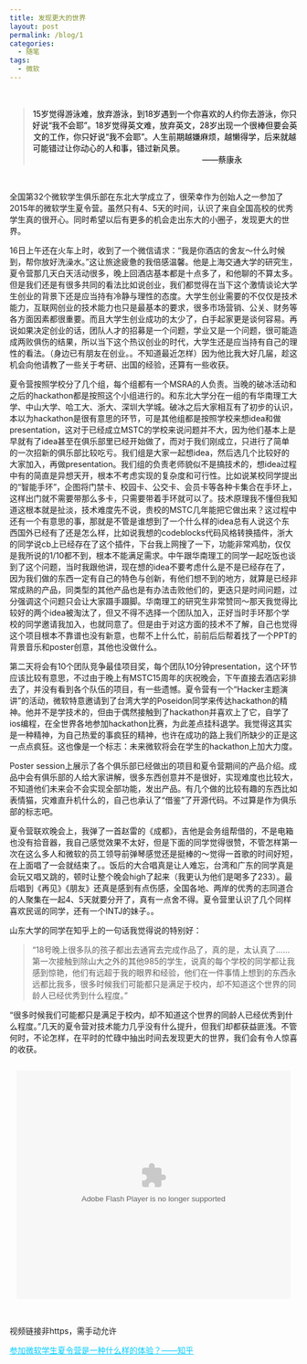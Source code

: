 ```yaml
---
title: 发现更大的世界
layout: post
permalink: /blog/1
categories:
  - 随笔
tags:
  - 微软
---
```

<center>
</center>

<center>
</center>

<center>
</center>

<center>
</center>

<center>
</center>

<center>
</center>&nbsp;

> <center>
>   <span style="color: #000000;">15岁觉得游泳难，放弃游泳，到18岁遇到一个你喜欢的人约你去游泳，你只好说“我不会耶”。18岁觉得英文难，放弃英文，28岁出现一个很棒但要会英文的工作，你只好说“我不会耶”。人生前期越嫌麻烦，越懒得学，后来就越可能错过让你动心的人和事，错过新风景。                                                                                                      ——蔡康永</span>
> </center>

<center>
</center>

<center>
  <a href="https://i2.wp.com/ww3.sinaimg.cn/large/9cd77f2ejw1f1i9pbinuyj21hc0u01kx.jpg" target="_blank"><img class="alignnone" src="https://i2.wp.com/ww3.sinaimg.cn/large/9cd77f2ejw1f1i9pbinuyj21hc0u01kx.jpg?resize=1920%2C1080" alt="" data-recalc-dims="1" /></a>
</center>&nbsp;

全国第32个微软学生俱乐部在东北大学成立了，很荣幸作为创始人之一参加了2015年的微软学生夏令营。虽然只有4、5天的时间，认识了来自全国高校的优秀学生真的很开心。同时希望以后有更多的机会走出东大的小圈子，发现更大的世界。

16日上午还在火车上时，收到了一个微信请求：“我是你酒店的舍友～什么时候到，帮你放好洗澡水。”这让旅途疲惫的我倍感温馨。他是上海交通大学的研究生，夏令营那几天白天活动很多，晚上回酒店基本都是十点多了，和他聊的不算太多。但是我们还是有很多共同的看法比如说创业，我们都觉得在当下这个激情谈论大学生创业的背景下还是应当持有冷静与理性的态度。大学生创业需要的不仅仅是技术能力，互联网创业的技术能力也只是最基本的要求，很多市场营销、公关、财务等各方面因素都很重要。而且大学生创业成功的太少了，白手起家更是谈何容易。再说如果决定创业的话，团队人才的招募是一个问题，学业又是一个问题，很可能造成两败俱伤的结果，所以当下这个热议创业的时代，大学生还是应当持有自己的理性的看法。（身边已有朋友在创业。。不知道最近怎样）因为他比我大好几届，趁这机会向他请教了一些关于考研、出国的经验，还算有一些收获。

夏令营按照学校分了几个组，每个组都有一个MSRA的人负责。当晚的破冰活动和之后的hackathon都是按照这个小组进行的。和东北大学分在一组的有华南理工大学、中山大学、哈工大、浙大、深圳大学城。破冰之后大家相互有了初步的认识，本以为hackathon是很有意思的环节，可是其他组都是按照学校来想idea和做presentation，这对于已经成立MSTC的学校来说问题并不大，因为他们基本上是早就有了idea甚至在俱乐部里已经开始做了，而对于我们刚成立，只进行了简单的一次招新的俱乐部比较吃亏。我们组是大家一起想idea，然后选几个比较好的大家加入，再做presentation。我们组的负责老师貌似不是搞技术的，想idea过程中有的简直是异想天开，根本不考虑实现的复杂度和可行性。比如说某校同学提出的“智能手环”，企图将门禁卡、校园卡、公交卡、会员卡等各种卡集合在手环上，这样出门就不需要带那么多卡，只需要带着手环就可以了。技术原理我不懂但我知道这根本就是扯淡，技术难度先不说，贵校的MSTC几年能把它做出来？这过程中还有一个有意思的事，那就是不管是谁想到了一个什么样的idea总有人说这个东西国外已经有了还是怎么样，比如说我想的codeblocks代码风格转换插件，浙大的同学说cb上已经存在了这个插件，下台我上网搜了一下，功能非常鸡肋，仅仅是我所说的1/10都不到，根本不能满足需求。中午跟华南理工的同学一起吃饭也谈到了这个问题，当时我跟他讲，现在想的idea不要考虑什么是不是已经存在了，因为我们做的东西一定有自己的特色与创新，有他们想不到的地方，就算是已经非常成熟的产品，同类型的其他产品也是有办法击败他们的，更迭只是时间问题，过分强调这个问题只会让大家蹑手蹑脚。华南理工的研究生非常赞同～那天我觉得比较好的两个idea被淘汰了，但又不得不选择一个团队加入，正好当时手环那个学校的同学邀请我加入，也就同意了。但是由于对这方面的技术不了解，自己也觉得这个项目根本不靠谱也没有新意，也帮不上什么忙，前前后后帮着找了一个PPT的背景音乐和poster创意，其他也没做什么。

第二天将会有10个团队竞争最佳项目奖，每个团队10分钟presentation，这个环节应该比较有意思，不过由于晚上有MSTC15周年的庆祝晚会，下午直接去酒店彩排去了，并没有看到各个队伍的项目，有一些遗憾。夏令营有一个“Hacker主题演讲”的活动，微软特意邀请到了台湾大学的Poseidon同学来传达hackathon的精神。他并不是学技术的，但由于偶然接触到了hackathon并喜欢上了它，自学了ios编程，在全世界各地参加hackathon比赛，为此差点挂科退学。我觉得这其实是一种精神，为自己热爱的事疯狂的精神，也许在成功的路上我们所缺少的正是这一点点疯狂。这也像是一个标志：未来微软将会在学生的hackathon上加大力度。

Poster session上展示了各个俱乐部已经做出的项目和夏令营期间的产品介绍。成品中会有俱乐部的人给大家讲解，很多东西创意并不是很好，实现难度也比较大，不知道他们未来会不会实现全部功能，发出产品。有几个做的比较有趣的东西比如表情猫，灾难直升机什么的，自己也承认了“借鉴”了开源代码。不过算是作为俱乐部的标志吧。

夏令营联欢晚会上，我弹了一首赵雷的《成都》，吉他是会务组帮借的，不是电箱也没有拾音器，我自己感觉效果不太好，但是下面的同学觉得很赞，不管怎样第一次在这么多人和微软的员工领导前弹琴感觉还是挺棒的～觉得一首歌的时间好短，在上面唱了一会就结束了。。饭后的大合唱真是让人难忘，台湾和广东的同学真是会玩又唱又跳的，顿时让整个晚会high了起来（我更认为他们是喝多了233）。最后唱到《再见》《朋友》还真是感到有点伤感，全国各地、两岸的优秀的志同道合的人聚集在一起4、5天就要分开了，真有一点舍不得。夏令营里认识了几个同样喜欢民谣的同学，还有一个INTJ的妹子。。

山东大学的同学在知乎上的一句话我觉得说的特别好：

> “18号晚上很多队的孩子都出去通宵去完成作品了，真的是，太认真了……第一次接触到除山大之外的其他985的学生，说真的每个学校的同学都让我感到惊艳，他们有远超于我的眼界和经验，他们在一件事情上想到的东西永远都比我多，很多时候我们可能都只是满足于校内，却不知道这个世界的同龄人已经优秀到什么程度。”

“很多时候我们可能都只是满足于校内，却不知道这个世界的同龄人已经优秀到什么程度。”几天的夏令营对技术能力几乎没有什么提升，但我们却都获益匪浅。不管何时，不论怎样，在平时的忙碌中抽出时间去发现更大的世界，我们会有令人惊喜的收获。

<a href="https://i2.wp.com/ww2.sinaimg.cn/large/9cd77f2ejw1f1i9pcealpj24g02yonpf.jpg" target="_blank"><img class="alignnone" src="https://i2.wp.com/ww2.sinaimg.cn/large/9cd77f2ejw1f1i9pcealpj24g02yonpf.jpg?resize=5760%2C3840" alt="" data-recalc-dims="1" /></a>

<center>
</center>

<center>
</center>

<center>
</center>

<center>
</center>

<center>
</center>

<center>
</center>

<center>
</center>

<center>
</center>

<center>
</center>

<center>
  <embed src="http://player.youku.com/player.php/sid/XMTMxNDk0ODc1Mg==/v.swf" type="application/x-shockwave-flash" width="480" height="400" align="middle">
 
</center>

<p style="text-align: left;">
   <!--more-->
  <p> 视频链接非https，需手动允许</p>
  <span style="text-decoration: underline; color: #00ccff;"><a style="color: #00ccff; text-decoration: underline;" href="http://www.zhihu.com/question/31743851/answer/60110671" target="_blank">参加微软学生夏令营是一种什么样的体验？——知乎</a></span>
</p>